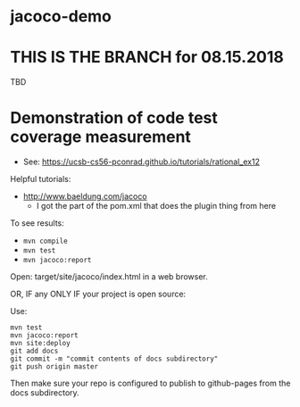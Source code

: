 # jacoco-demo

# THIS IS THE BRANCH for 08.15.2018

TBD

#  Demonstration of code test coverage measurement

* See: https://ucsb-cs56-pconrad.github.io/tutorials/rational_ex12

Helpful tutorials:

* http://www.baeldung.com/jacoco
    * I got the part of the pom.xml that does the plugin thing from here


To see results:

* `mvn compile`
* `mvn test`
* `mvn jacoco:report`

Open: target/site/jacoco/index.html in a web browser.


OR, IF any ONLY IF your project is open source:

Use:

```
mvn test
mvn jacoco:report
mvn site:deploy
git add docs
git commit -m "commit contents of docs subdirectory"
git push origin master
```

Then make sure your repo is configured to publish to github-pages from the docs subdirectory.

